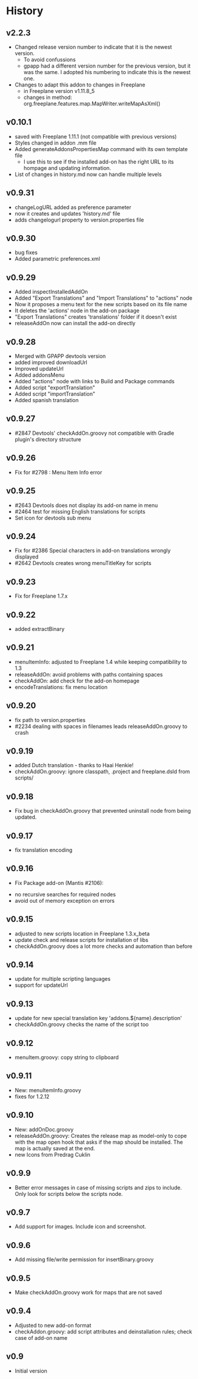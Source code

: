 # History

## v2.2.3

* Changed release version number to indicate that it is the newest version.
  * To avoid confussions
  * gpapp had a different version number for the previous version, but it was the same.
I adopted his numbering to indicate this is the newest one.
* Changes to adapt this addon to changes in Freeplane
  * in Freeplane version v1.11.8_5
  * changes in method: org.freeplane.features.map.MapWriter.writeMapAsXml()

## v0.10.1

* saved with Freeplane 1.11.1 (not compatible with previous versions)
* Styles changed in addon .mm file
* Added generateAddonsPropertiesMap command with its own template file
  * I use this to see if the installed add-on has the right URL to its hompage and updating information.
* List of changes in history.md now can handle multiple levels

## v0.9.31

* changeLogURL added as preference parameter
* now it creates and updates 'history.md' file
* adds changelogurl property to version.properties file

## v0.9.30

* bug fixes
* Added parametric preferences.xml

## v0.9.29

* Added inspectInstalledAddOn
* Added "Export Translations" and "Import Translations" to "actions" node
* Now it proposes a menu text for the new scripts based on its file name
* It deletes the 'actions' node in the add-on package
* "Export Translations" creates 'translations' folder if it doesn't exist
* releaseAddOn now can install the add-on directly

## v0.9.28

* Merged with GPAPP devtools version
* added improved downloadUrl
* Improved updateUrl
* Added addonsMenu
* Added "actions" node with links to Build and Package commands
* Added script "exportTranslation"
* Added script "importTranslation"
* Added spanish translation

## v0.9.27

* #2847 Devtools' checkAddOn.groovy not compatible with Gradle plugin's directory structure

## v0.9.26

* Fix for #2798 : Menu Item Info error

## v0.9.25

* #2643 Devtools does not display its add-on name in menu
* #2464 test for missing English translations for scripts
* Set icon for devtools sub menu

## v0.9.24

* Fix for #2386 Special characters in add-on translations wrongly displayed
* #2642 Devtools creates wrong menuTitleKey for scripts

## v0.9.23

* Fix for Freeplane 1.7.x

## v0.9.22

* added extractBinary

## v0.9.21

* menuItemInfo: adjusted to Freeplane 1.4 while keeping compatibility to 1.3
* releaseAddOn: avoid problems with paths containing spaces
* checkAddOn: add check for the add-on homepage
* encodeTranslations: fix menu location

## v0.9.20

* fix path to version.properties
* #2234 dealing with spaces in filenames leads releaseAddOn.groovy to crash

## v0.9.19

* added Dutch translation - thanks to Haai Henkie!
* checkAddOn.groovy: ignore classpath, .project and freeplane.dsld from scripts/

## v0.9.18

* Fix bug in checkAddOn.groovy that prevented uninstall node from being updated.

## v0.9.17

* fix translation encoding

## v0.9.16

* Fix Package add-on (Mantis #2106):
- no recursive searches for required nodes
- avoid out of memory exception on errors

## v0.9.15

* adjusted to new scripts location in Freeplane 1.3.x_beta
* update check and release scripts for installation of libs
* checkAddOn.groovy does a lot more checks and automation than before

## v0.9.14

* update for multiple scripting languages
* support for updateUrl

## v0.9.13

* update for new special translation key 'addons.${name}.description'
* checkAddOn.groovy checks the name of the script too

## v0.9.12

* menuItem.groovy: copy string to clipboard

## v0.9.11

* New: menuItemInfo.groovy
* fixes for 1.2.12

## v0.9.10

* New: addOnDoc.groovy
* releaseAddOn.groovy:
Creates the release map as model-only to cope with the map open hook that asks if the map should be installed.
The map is actually saved at the end.
* new Icons from Predrag Cuklin

## v0.9.9

* Better error messages in case of missing scripts and zips to include.
Only look for scripts below the scripts node.

## v0.9.7

* Add support for images.
Include icon and screenshot.

## v0.9.6

* Add missing file/write permission for insertBinary.groovy

## v0.9.5

* Make checkAddOn.groovy work for maps that are not saved

## v0.9.4

* Adjusted to new add-on format
* checkAddon.groovy: add script attributes and deinstallation rules; check case of add-on name

## v0.9

* Initial version
